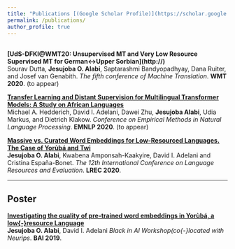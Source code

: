 ```yaml
---
title: "Publications [(Google Scholar Profile)](https://scholar.google.com/citations?user=vhBQlm8AAAAJ&hl=en)"
permalink: /publications/
author_profile: true
---
```


<br>
<b>[UdS-DFKI@WMT20: Unsupervised MT and Very Low Resource Supervised MT for German↔Upper Sorbian](http://)</b> <br> 
Sourav Dutta, <b>Jesujoba O. Alabi</b>, Saptarashmi Bandyopadhyay, Dana Ruiter, and Josef van Genabith.
<i>The fifth conference of Machine Translation</i>. <b>WMT 2020</b>. (to appear)

<b>[Transfer Learning and Distant Supervision for Multilingual Transformer Models: A Study on African Languages](http://)</b> <br> 
Michael A. Hedderich, David I. Adelani, Dawei Zhu, <b>Jesujoba Alabi</b>, Udia Markus, and Dietrich Klakow.
<i>Conference on Empirical Methods in Natural Language Processing</i>. <b>EMNLP 2020</b>. (to appear)

<b>[Massive vs. Curated Word Embeddings for Low-Resourced Languages. The Case of Yorùbá and Twi](https://www.aclweb.org/anthology/2020.lrec-1.335.pdf)</b> <br> 
<b>Jesujoba O. Alabi</b>, Kwabena Amponsah-Kaakyire, David I. Adelani and Cristina España-Bonet.
<i>The 12th International Conference on Language Resources and Evaluation</i>. <b>LREC 2020</b>.

---
Poster
---
<b>[Investigating the quality of pre-trained word embeddings in Yorùbá, a low{-}resource Language](http://)</b> <br> 
<b>Jesujoba O. Alabi</b>,  David I. Adelani <i>Black in AI Workshop(co{-}located with Neurips</i>. <b>BAI 2019</b>. 
